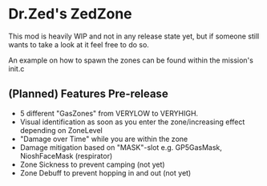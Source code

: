 # Dr.Zed's ZedZone

This mod is heavily WIP and not in any release state yet, but if someone still wants to take a look at it feel free to do so.

An example on how to spawn the zones can be found within the mission's init.c

## (Planned) Features Pre-release

  - 5 different "GasZones" from VERYLOW to VERYHIGH.
  - Visual identification as soon as you enter the zone/increasing effect depending on ZoneLevel
  - "Damage over Time" while you are within the zone
  - Damage mitigation based on "MASK"-slot e.g. GP5GasMask, NioshFaceMask (respirator)
  - Zone Sickness to prevent camping (not yet)
  - Zone Debuff to prevent hopping in and out (not yet)